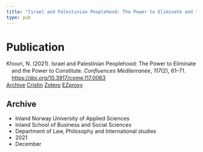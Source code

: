 ```yaml
---
title: "Israel and Palestinian Peoplehood: The Power to Eliminate and the Power to Constitute"
type: pub
---
```

<h1>Publication</h1>
<article id="csl-bib-container-HQFHUYDU" class="csl-bib-container">
  <div class="csl-bib-body" style="line-height: 1.35; padding-left: 1em; text-indent:-1em;">
  <div class="csl-entry">Khouri, N. (2021). Israel and Palestinian Peoplehood: The Power to Eliminate and the Power to Constitute. <i>Confluences M&#xE9;diterran&#xE9;e</i>, <i>117</i>(2), 61&#x2013;71. <a href="https://doi.org/10.3917/come.117.0063">https://doi.org/10.3917/come.117.0063</a></div>
</div>
  <div class="csl-bib-buttons">
    <a href="#taxonomy-article-HQFHUYDU" class="csl-bib-button">Archive</a>
    <a href="https://app.cristin.no/results/show.jsf?id=1965633" alt="Cristin URL" class="csl-bib-button">Cristin</a>
    <a href="http://zotero.org/groups/5022929/items/HQFHUYDU" alt="Zotero URL" class="csl-bib-button">Zotero</a>
    <a href="http://ezproxy.inn.no/login?url=https://doi.org/10.3917/come.117.0063" class="csl-bib-button">EZproxy</a>
  </div>
  <div id="csl-bib-meta-container-HQFHUYDU"></div>
</article>
<div id="csl-bib-meta-HQFHUYDU" class="csl-bib-meta">
  <article id="taxonomy-article-HQFHUYDU" class="taxonomy-article">
    <h1>Archive</h1>
    <ul>
      <li>Inland Norway University of Applied Sciences</li>
      <li>Inland School of Business and Social Sciences</li>
      <li>Department of Law, Philosophy and International studies</li>
      <li>2021</li>
      <li>December</li>
    </ul>
  </article>
</div>
